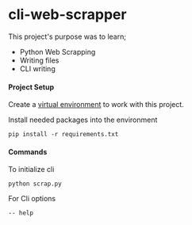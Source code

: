 # cli-web-scrapper
This project's purpose was to learn;
  
- Python Web Scrapping
- Writing files
- CLI writing


#### Project Setup
Create a <a href="https://virtualenv.pypa.io/en/stable/">virtual environment</a> to work with this project.

Install needed packages into the environment
    
    pip install -r requirements.txt

#### Commands
To initialize cli
    
    python scrap.py
    
For Cli options

    -- help
